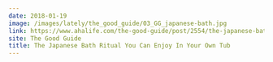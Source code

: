 ```yaml
---
date: 2018-01-19
image: /images/lately/the_good_guide/03_GG_japanese-bath.jpg
link: https://www.ahalife.com/the-good-guide/post/2554/the-japanese-bath-ritual-you-can-enjoy-in-your-own-tub
site: The Good Guide
title: The Japanese Bath Ritual You Can Enjoy In Your Own Tub
---
```

